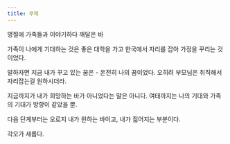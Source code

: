 ```yaml
---
title: 무제
---
```


명절에 가족들과 이야기하다 깨달은 바

가족이 나에게 기대하는 것은 좋은 대학을 가고 한국에서 자리를 잡아 가정을 꾸리는 것이었다.

말하자면 지금 내가 꾸고 있는 꿈은 - 온전히 나의 꿈이었다. 오히려 부모님은 취직해서 자리잡는걸 원하시더라.

지금까지가 내가 희망하는 바가 아니었다는 말은 아니다. 여태까지는 나의 기대와 가족의 기대가 방향이 같았을 뿐.

다음 단계부터는 오로지 내가 원하는 바이고, 내가 짊어지는 부분이다.

각오가 새롭다.

